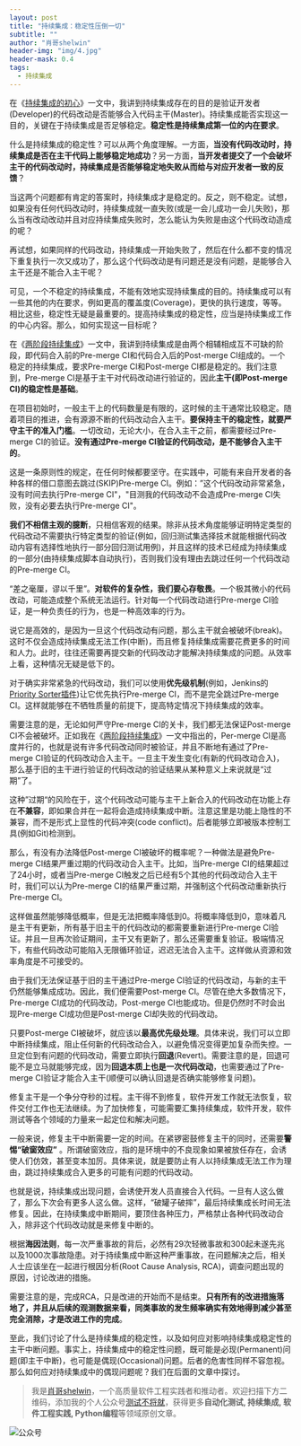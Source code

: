 ```yaml
---
layout: post
title: "持续集成：稳定性压倒一切"
subtitle: ""
author: "肖哥shelwin"
header-img: "img/4.jpg"
header-mask: 0.4
tags:
  - 持续集成
---
```

在《[持续集成的初心](https://slxiao.github.io/2019/01/16/CI-start/)》一文中，我讲到持续集成存在的目的是验证开发者(Developer)的代码改动是否能够合入代码主干(Master)。持续集成能否实现这一目的，关键在于持续集成是否足够稳定。**稳定性是持续集成第一位的内在要求**。

什么是持续集成的稳定性？可以从两个角度理解。一方面，**当没有代码改动时，持续集成是否在主干代码上能够稳定地成功**？另一方面，**当开发者提交了一个会破坏主干的代码改动时，持续集成是否能够稳定地失败从而给与对应开发者一致的反馈**？

当这两个问题都有肯定的答案时，持续集成才是稳定的。反之，则不稳定。试想，如果没有任何代码改动时，持续集成就一直失败(或是一会儿成功一会儿失败)，那么当有改动改动并且对应持续集成失败时，怎么能认为失败是由这个代码改动造成的呢？

再试想，如果同样的代码改动，持续集成一开始失败了，然后在什么都不变的情况下重复执行一次又成功了，那么这个代码改动是有问题还是没有问题，是能够合入主干还是不能合入主干呢？

可见，一个不稳定的持续集成，不能有效地实现持续集成的目的。持续集成可以有一些其他的内在要求，例如更高的覆盖度(Coverage)，更快的执行速度，等等。相比这些，稳定性无疑是最重要的。提高持续集成的稳定性，应当是持续集成工作的中心内容。那么，如何实现这一目标呢？

在《[两阶段持续集成](https://slxiao.github.io/2019/02/23/ci-two-stage/)》一文中，我讲到持续集成是由两个相辅相成互不可缺的阶段，即代码合入前的Pre-merge CI和代码合入后的Post-merge CI组成的。一个稳定的持续集成，要求Pre-merge CI和Post-merge CI都是稳定的。我们注意到，Pre-merge CI是基于主干对代码改动进行验证的，因此**主干(即Post-merge CI)的稳定性是基础**。

在项目初始时，一般主干上的代码数量是有限的，这时候的主干通常比较稳定。随着项目的推进，会有源源不断的代码改动合入主干。**要保持主干的稳定性，就要严守主干的准入门槛**。一切改动，无论大小，在合入主干之前，都需要经过Pre-merge CI的验证。**没有通过Pre-merge CI验证的代码改动，是不能够合入主干的**。

这是一条原则性的规定，在任何时候都要坚守。在实践中，可能有来自开发者的各种各样的借口意图去跳过(SKIP)Pre-merge CI。例如：”这个代码改动非常紧急，没有时间去执行Pre-merge CI"，"目测我的代码改动不会造成Pre-merge CI失败，没有必要去执行Pre-merge CI"。

**我们不相信主观的臆断**，只相信客观的结果。除非从技术角度能够证明特定类型的代码改动不需要执行特定类型的验证(例如，回归测试集选择技术就能根据代码改动内容有选择性地执行一部分回归测试用例)，并且这样的技术已经成为持续集成的一部分(由持续集成脚本自动执行)，否则我们没有理由去跳过任何一个代码改动的Pre-merge CI。

“差之毫厘，谬以千里”。**对软件的复杂性，我们要心存敬畏**。一个极其微小的代码改动，可能造成整个系统无法运行。针对每一个代码改动进行Pre-merge CI验证，是一种负责任的行为，也是一种高效率的行为。

说它是高效的，是因为一旦这个代码改动有问题，那么主干就会被破坏(break)。这时不仅会造成持续集成无法工作(中断)，而且修复持续集成需要花费更多的时间和人力。此时，往往还需要再提交新的代码改动才能解决持续集成的问题。从效率上看，这种情况无疑是低下的。

对于确实非常紧急的代码改动，我们可以使用**优先级机制**(例如，Jenkins的[Priority Sorter插件](https://wiki.jenkins.io/display/JENKINS/Priority+Sorter+Plugin))让它优先执行Pre-merge CI，而不是完全跳过Pre-merge CI。这样就能够在不牺牲质量的前提下，提高特定情况下持续集成的效率。

需要注意的是，无论如何严守Pre-merge CI的关卡，我们都无法保证Post-merge CI不会被破坏。正如我在《[两阶段持续集成](https://slxiao.github.io/2019/02/23/ci-two-stage/)》一文中指出的，Per-merge CI是高度并行的，也就是说有许多代码改动同时被验证，并且不断地有通过了Pre-merge CI验证的代码改动合入主干。一旦主干发生变化(有新的代码改动合入)，那么基于旧的主干进行验证的代码改动的验证结果从某种意义上来说就是“过期”了。

这种”过期“的风险在于，这个代码改动可能与主干上新合入的代码改动在功能上存在**不兼容**，即如果合并在一起将会造成持续集成中断。注意这里是功能上隐性的不兼容，而不是形式上显性的代码冲突(code conflict)。后者能够立即被版本控制工具(例如Git)检测到。

那么，有没有办法降低Post-merge CI被破坏的概率呢？一种做法是避免Pre-merge CI结果严重过期的代码改动合入主干。比如，当Pre-merge CI的结果超过了24小时，或者当Pre-merge CI触发之后已经有5个其他的代码改动合入主干时，我们可以认为Pre-merge CI的结果严重过期，并强制这个代码改动重新执行Pre-merge CI。

这样做虽然能够降低概率，但是无法把概率降低到0。将概率降低到0，意味着凡是主干有更新，所有基于旧主干的代码改动的都需要重新进行Pre-merge CI验证。并且一旦再次验证期间，主干又有更新了，那么还需要重复验证。极端情况下，有些代码改动可能陷入无限循环验证，迟迟无法合入主干。这样做从资源和效率角度是不可接受的。

由于我们无法保证基于旧的主干通过Pre-merge CI验证的代码改动，与新的主干仍然能够集成成功。因此，我们便需要Post-merge CI。尽管在绝大多数情况下，Pre-merge CI成功的代码改动，Post-merge CI也能成功。但是仍然时不时会出现Pre-merge CI成功但是Post-merge CI却失败的代码改动。

只要Post-merge CI被破坏，就应该以**最高优先级处理**。具体来说，我们可以立即中断持续集成，阻止任何新的代码改动合入，以避免情况变得更加复杂而失控。一旦定位到有问题的代码改动，需要立即执行**回退**(Revert)。需要注意的是，回退可能不是立马就能够完成，因为**回退本质上也是一次代码改动**，也需要通过了Pre-merge CI验证才能合入主干(顺便可以确认回退是否确实能够修复问题)。

修复主干是一个争分夺秒的过程。主干得不到修复，软件开发工作就无法恢复，软件交付工作也无法继续。为了加快修复，可能需要汇集持续集成，软件开发，软件测试等各个领域的力量来一起定位和解决问题。

一般来说，修复主干中断需要一定的时间。在紧锣密鼓修复主干的同时，还需要**警惕“破窗效应”** 。所谓破窗效应，指的是环境中的不良现象如果被放任存在，会诱使人们仿效，甚至变本加厉。具体来说，就是要防止有人以持续集成无法工作为理由，跳过持续集成合入更多的可能有问题的代码改动。

也就是说，持续集成出现问题，会诱使开发人员直接合入代码。一旦有人这么做了，那么下次会有更多人这么做。这样，“破罐子破摔”，最后持续集成长时间无法修复。因此，在持续集成中断期间，要顶住各种压力，严格禁止各种代码改动合入，除非这个代码改动就是来修复中断的。

根据**海因法则**，每一次严重事故的背后，必然有29次轻微事故和300起未遂先兆以及1000次事故隐患。对于持续集成中断这种严重事故，在问题解决之后，相关人士应该坐在一起进行根因分析(Root Cause Analysis, RCA)，调查问题出现的原因，讨论改进的措施。

需要注意的是，完成RCA，只是改进的开始而不是结束。**只有所有的改进措施落地了，并且从后续的观测数据来看，同类事故的发生频率确实有效地得到减少甚至完全消除，才是改进工作的完成**。

至此，我们讨论了什么是持续集成的稳定性，以及如何应对影响持续集成稳定性的主干中断问题。事实上，持续集成中的稳定性问题，既可能是必现(Permanent)问题(即主干中断)，也可能是偶现(Occasional)问题。后者的危害性同样不容忽视。那么如何应对持续集成中的偶现问题呢？我们在后面的文章中探讨。

> 我是[肖哥shelwin](https://slxiao.github.io/about/)，一个高质量软件工程实践者和推动者。欢迎扫描下方二维码，添加我的个人公众号[测试不将就](https://slxiao.github.io/img/wechat-public.png)，获得更多**自动化测试, 持续集成, 软件工程实践, Python编程**等领域原创文章。

![公众号](https://slxiao.github.io/img/wechat-public.png)